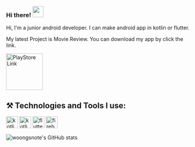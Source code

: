   ### Hi there! <img src="https://user-images.githubusercontent.com/42378118/110234147-e3259600-7f4e-11eb-95be-0c4047144dea.gif" width="30"><br>
  
  Hi, I'm a junior android developer. I can make android app in kotlin or flutter. 
  
 My latest Project is Movie Review. You can download my app by click the link.
  
  <a href="https://play.google.com/store/apps/details?id=com.woongsnote.mcb">
    <img alt="PlayStore Link" width="100px" src="https://www.vectorlogo.zone/logos/google_play/google_play-ar21.svg" />
  </a>
  

## ⚒️ Technologies and Tools I use:  

<p>
  
  <img src="https://www.vectorlogo.zone/logos/android/android-icon.svg" alt="kotlin" width="32" height="32"/> 
  
  <img src="https://www.vectorlogo.zone/logos/kotlinlang/kotlinlang-icon.svg" alt="kotlin" width="32" height="32"/> 

  <img src="https://www.vectorlogo.zone/logos/flutterio/flutterio-icon.svg" alt="flutter" width="32" height="32"/>
 
  <img src="https://www.vectorlogo.zone/logos/firebase/firebase-icon.svg" alt="firebase" width="32" height="32"/>
</p>

![woongsnote's GitHub stats](https://github-readme-stats.vercel.app/api?username=woongsnote&show_icons=true&theme=github_dark)
  
